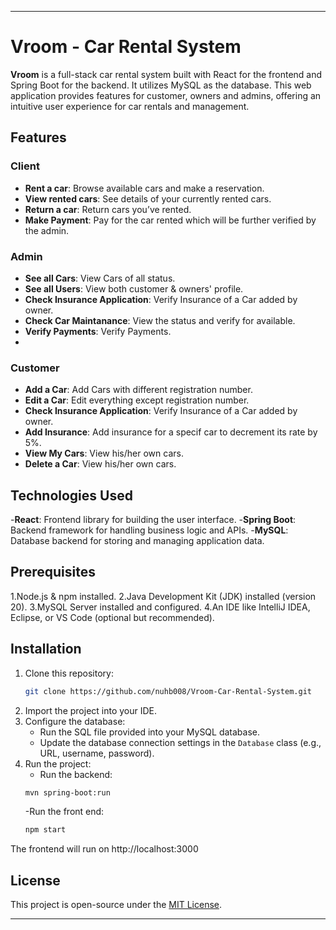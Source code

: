 ﻿
---

# Vroom - Car Rental System

**Vroom** is a full-stack car rental system built with React for the frontend and Spring Boot for the backend. It utilizes MySQL as the database. This web application provides features for customer, owners and admins, offering an intuitive user experience for car rentals and management.

## Features

### Client
- **Rent a car**: Browse available cars and make a reservation.
- **View rented cars**: See details of your currently rented cars.
- **Return a car**: Return cars you’ve rented.
- **Make Payment**: Pay for the car rented which will be further verified by the admin.

### Admin
- **See all Cars**: View Cars of all status.
- **See all Users**: View both customer & owners' profile.
- **Check Insurance Application**: Verify Insurance of a Car added by owner.
- **Check Car Maintanance**: View the status and verify for available.
- **Verify Payments**: Verify Payments.
- 
### Customer
- **Add a Car**: Add Cars with different registration number.
- **Edit a Car**: Edit everything except registration number.
- **Check Insurance Application**: Verify Insurance of a Car added by owner.
- **Add Insurance**: Add insurance for a specif car to decrement its rate by 5%.
- **View My Cars**: View his/her own cars.
- **Delete a Car**: View his/her own cars.

## Technologies Used
-**React**: Frontend library for building the user interface.
-**Spring Boot**: Backend framework for handling business logic and APIs.
-**MySQL**: Database backend for storing and managing application data.

## Prerequisites
1.Node.js & npm installed.
2.Java Development Kit (JDK) installed (version 20).
3.MySQL Server installed and configured.
4.An IDE like IntelliJ IDEA, Eclipse, or VS Code (optional but recommended).

## Installation
1. Clone this repository:
   ```bash
   git clone https://github.com/nuhb008/Vroom-Car-Rental-System.git
   ```
2. Import the project into your IDE.
3. Configure the database:
    - Run the SQL file provided into your MySQL database.
    - Update the database connection settings in the `Database` class (e.g., URL, username, password).
4. Run the project:
    - Run the backend:
   ```bash
   mvn spring-boot:run
   ```
   -Run the front end:
   ```bash
   npm start
   ```
The frontend will run on http://localhost:3000

## License
This project is open-source under the [MIT License](LICENSE).

---

